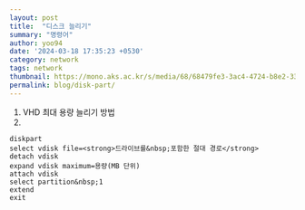 ```yaml
---
layout: post
title:  "디스크 늘리기"
summary: "명령어"
author: yoo94
date: '2024-03-18 17:35:23 +0530'
category: network
tags: network
thumbnail: https://mono.aks.ac.kr/s/media/68/68479fe3-3ac4-4724-b8e2-33839c638772.jpg?preset=page
permalink: blog/disk-part/
---
```

1. VHD 최대 용량 늘리기 방법
2. 
```
diskpart
select vdisk file=<strong>드라이브를&nbsp;포함한 절대 경로</strong>
detach vdisk
expand vdisk maximum=용량(MB 단위)
attach vdisk
select partition&nbsp;1
extend
exit
```

